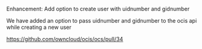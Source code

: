 Enhancement: Add option to create user with uidnumber and gidnumber

We have added an option to pass uidnumber and gidnumber to the ocis api while creating a new user

<https://github.com/owncloud/ocis/ocs/pull/34>
